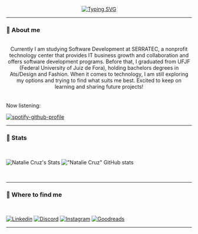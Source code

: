 <p align="center">
<a href="https://git.io/typing-svg"><img src="https://readme-typing-svg.demolab.com?font=Fira+Code&weight=500&pause=1000&color=E1CDF7&center=true&vCenter=true&width=435&lines=%F0%9F%8C%B8+Hello+there%2C+welcome!+%F0%9F%8C%B8" alt="Typing SVG" /></a>
</p>
<hr>
<h3>🌸 About me</h3>
<br>
<center>Currently I am studying Software Development at SERRATEC, a nonprofit    technology center that provides IT business growth and collaboration    and offers software development programs. Before that, I graduated    from UFJF (Federal University of Juiz de Fora), holding bachelors degrees in Ats/Design and Fashion. When it comes to technology, I am still exploring my options and trying to find what suits me best. Excited to keep on learning and sharing future projects!</center>
<br>
<br>
Now listening:
<br>

[![spotify-github-profile](https://spotify-github-profile.vercel.app/api/view?uid=crznatalie&cover_image=true&theme=novatorem&show_offline=true&background_color=121212&interchange=false&bar_color_cover=true)](https://spotify-github-profile.vercel.app/api/view?uid=crznatalie&redirect=true)
<hr>
<h3>🌸 Stats</h3>
<br>

![Natalie Cruz's Stats](https://github-readme-stats.vercel.app/api/top-langs/?username=crznatalie&theme=material-palenight)
!["Natalie Cruz" GitHub stats](https://github-readme-stats.vercel.app/api?username=crznatalie&show_icons=true&theme=material-palenight)

<br>
<hr>
<h3>🌸 Where to find me</h3>
<br>

[![Linkedin](https://img.shields.io/badge/LinkedIn-0077B5?style=for-the-badge&logo=linkedin&logoColor=white)](https://www.linkedin.com/in/natalie-cruz-b2b147a6/)
[![Discord](https://img.shields.io/badge/Discord-7289DA?style=for-the-badge&logo=discord&logoColor=white)](https://discord.com/channels/@Baskerville#2270)
[![Instagram](https://img.shields.io/badge/Instagram-E4405F?style=for-the-badge&logo=instagram&logoColor=white)](https://www.instagram.com/nataliecrz/)
[![Goodreads](https://img.shields.io/badge/Goodreads-372213?style=for-the-badge&logo=goodreads&logoColor=white)](https://www.goodreads.com/user/show/109054449-natalie)
<br>
<hr>

<!--
<div style="display: inline_block"><br/>
    <img align="center" alt="java" src="https://img.shields.io/badge/Java-ED8B00?style=for-the-badge&logo=java&logoColor=white" />
    <img align="center" alt="typescript" src="https://img.shields.io/badge/TypeScript-007ACC?style=for-the-badge&logo=typescript&logoColor=white" />
    <img align="center" alt="nodejs" src="https://img.shields.io/badge/Node.js-43853D?style=for-the-badge&logo=node.js&logoColor=white" />
    <img align="center" alt="html5" src="https://img.shields.io/badge/HTML5-E34F26?style=for-the-badge&logo=html5&logoColor=white" />
    <img align="center" alt="css3" src="https://img.shields.io/badge/CSS3-1572B6?style=for-the-badge&logo=css3&logoColor=white" />
    <img align="center" alt="javascript" src="https://img.shields.io/badge/JavaScript-323330?style=for-the-badge&logo=javascript&logoColor=F7DF1E" />
    <img align="center" alt="react" src="https://img.shields.io/badge/React-20232A?style=for-the-badge&logo=react&logoColor=61DAFB" />
    <img align="center" alt="reactnative" src="https://img.shields.io/badge/React_Native-20232A?style=for-the-badge&logo=react&logoColor=61DAFB" />
</div></br>
-->
